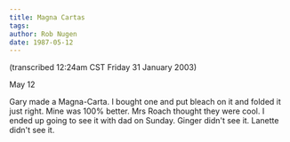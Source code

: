 ```yaml
---
title: Magna Cartas
tags: 
author: Rob Nugen
date: 1987-05-12
---
```


<p class=note>(transcribed 12:24am CST Friday 31 January 2003)</p>

<p class=date>May 12</p>

<p>Gary made a Magna-Carta.  I bought one and put bleach on it and
folded it just right.  Mine was 100% better.  Mrs Roach thought they
were cool.  I ended up going to see it with dad on Sunday.  Ginger
didn't see it.  Lanette didn't see it.</p>
